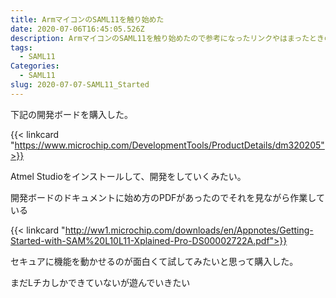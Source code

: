 ```yaml
---
title: ArmマイコンのSAML11を触り始めた
date: 2020-07-06T16:45:05.526Z
description: ArmマイコンのSAML11を触り始めたので参考になったリンクやはまったときの備忘録を残しておく
tags:
  - SAML11
Categories:
  - SAML11
slug: 2020-07-07-SAML11_Started
---
```

下記の開発ボードを購入した。

{{< linkcard "https://www.microchip.com/DevelopmentTools/ProductDetails/dm320205">}}

Atmel Studioをインストールして、開発をしていくみたい。

開発ボードのドキュメントに始め方のPDFがあったのでそれを見ながら作業している

{{< linkcard "http://ww1.microchip.com/downloads/en/Appnotes/Getting-Started-with-SAM%20L10L11-Xplained-Pro-DS00002722A.pdf">}}

セキュアに機能を動かせるのが面白くて試してみたいと思って購入した。

まだLチカしかできていないが遊んでいきたい